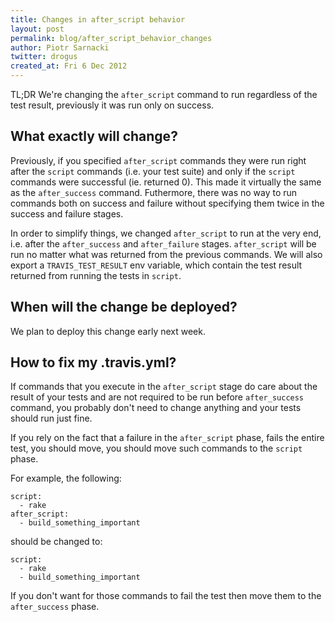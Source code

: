 ```yaml
---
title: Changes in after_script behavior
layout: post
permalink: blog/after_script_behavior_changes
author: Piotr Sarnacki
twitter: drogus
created_at: Fri 6 Dec 2012
---
```


TL;DR We're changing the `after_script` command to run regardless of the test result,
previously it was run only on success.

## What exactly will change?

Previously, if you specified `after_script` commands they were run right after
the `script` commands (i.e. your test suite) and only if the `script` commands
were successful (ie. returned 0).  This made it virtually the same as the
`after_success` command. Futhermore, there was no way to run commands both on
success and failure without specifying them twice in the success and failure
stages.

In order to simplify things, we changed `after_script` to run at the very end,
i.e. after the `after_success` and `after_failure` stages. `after_script` will
be run no matter what was returned from the previous commands. We will also
export a `TRAVIS_TEST_RESULT` env variable, which contain the test result
returned from running the tests in `script`.

## When will the change be deployed?

We plan to deploy this change early next week.

## How to fix my .travis.yml?

If commands that you execute in the `after_script` stage do care about the
result of your tests and are not required to be run before `after_success`
command, you probably don't need to change anything and your tests should run
just fine.

If you rely on the fact that a failure in the `after_script` phase, fails the
entire test, you should move, you should move such commands to the `script`
phase.

For example, the following:

    script:
      - rake
    after_script:
      - build_something_important

should be changed to:

    script:
      - rake
      - build_something_important

If you don't want for those commands to fail the test then move them to the
`after_success` phase.
